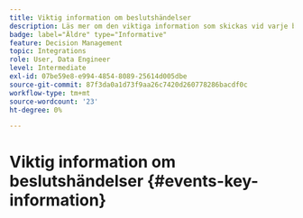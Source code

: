 ```yaml
---
title: Viktig information om beslutshändelser
description: Läs mer om den viktiga information som skickas vid varje beslutshanteringshändelse.
badge: label="Äldre" type="Informative"
feature: Decision Management
topic: Integrations
role: User, Data Engineer
level: Intermediate
exl-id: 07be59e8-e994-4854-8089-25614d005dbe
source-git-commit: 87f3da0a1d73f9aa26c7420d260778286bacdf0c
workflow-type: tm+mt
source-wordcount: '23'
ht-degree: 0%

---
```


# Viktig information om beslutshändelser {#events-key-information}

